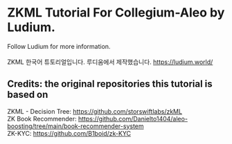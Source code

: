 # ZKML Tutorial For Collegium-Aleo by Ludium. 
Follow Ludium for more information. <br>
<br>
ZKML 한국어 튜토리얼입니다. 루디움에서 제작했습니다. https://ludium.world/

## Credits: the original repositories this tutorial is based on 
ZKML - Decision Tree: https://github.com/storswiftlabs/zkML <br>
ZK Book Recommender: https://github.com/Danielto1404/aleo-boosting/tree/main/book-recommender-system <br>
ZK-KYC: https://github.com/B1boid/zk-KYC
